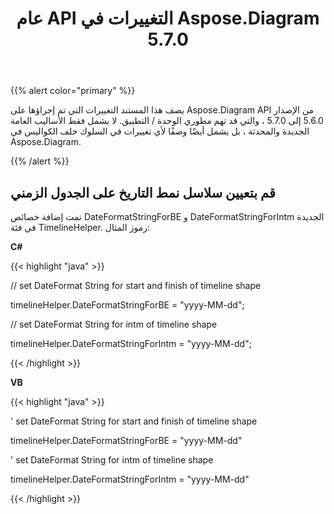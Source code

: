 ﻿---
title: عام API التغييرات في Aspose.Diagram 5.7.0
type: docs
weight: 30
url: /ar/net/public-api-changes-in-aspose-diagram-5-7-0/
---
{{% alert color="primary" %}} 

يصف هذا المستند التغييرات التي تم إجراؤها على Aspose.Diagram API من الإصدار 5.6.0 إلى 5.7.0 ، والتي قد تهم مطوري الوحدة / التطبيق. لا يشمل فقط الأساليب العامة الجديدة والمحدثة ، بل يشمل أيضًا وصفًا لأي تغييرات في السلوك خلف الكواليس في Aspose.Diagram.

{{% /alert %}} 
## **قم بتعيين سلاسل نمط التاريخ على الجدول الزمني**
تمت إضافة خصائص DateFormatStringForBE و DateFormatStringForIntm الجديدة في فئة TimelineHelper. رموز المثال:

**C#**

{{< highlight "java" >}}

 // set DateFormat String for start and finish of timeline shape

timelineHelper.DateFormatStringForBE = "yyyy-MM-dd";

// set DateFormat String for intm of timeline shape

timelineHelper.DateFormatStringForIntm = "yyyy-MM-dd";

{{< /highlight >}}

**VB**

{{< highlight "java" >}}

 ' set DateFormat String for start and finish of timeline shape

timelineHelper.DateFormatStringForBE = "yyyy-MM-dd"

' set DateFormat String for intm of timeline shape

timelineHelper.DateFormatStringForIntm = "yyyy-MM-dd"

{{< /highlight >}}
